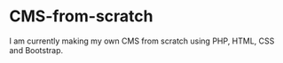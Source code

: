 # CMS-from-scratch
I am currently making my own CMS from scratch using PHP, HTML, CSS and Bootstrap. 
